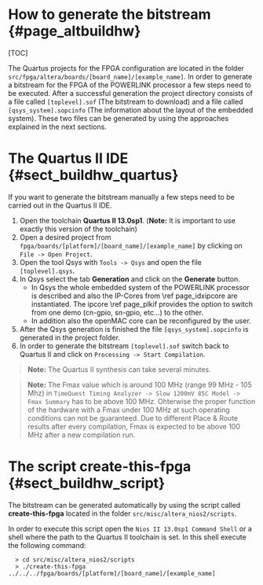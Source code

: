 How to generate the bitstream {#page_altbuildhw}
============

[TOC]

The Quartus projects for the FPGA configuration are located in the folder
`src/fpga/altera/boards/[board_name]/[example_name]`. In order to generate a
bitstream for the FPGA of the POWERLINK processor a few steps need to be
executed. After a successful generation the project directory consists of a
file called `[toplevel].sof` (The bitstream to download) and a file called
`[qsys_system].sopcinfo` (The information about the layout of the embedded
system). These two files can be generated by using the approaches explained in
the next sections.

# The Quartus II IDE    {#sect_buildhw_quartus}
If you want to generate the bitstream manually a few steps need to be carried
out in the Quartus II IDE.

1. Open the toolchain **Quartus II 13.0sp1**. (**Note:** It is important to use
   exactly this version of the toolchain)
2. Open a desired project from `fpga/boards/[platform]/[board_name]/[example_name]`
   by clicking on `File -> Open Project`.
3. Open the tool Qsys with `Tools -> Qsys` and open the file `[toplevel].qsys`.
4. In Qsys select the tab **Generation** and click on the **Generate** button.
    - In Qsys the whole embedded system of the POWERLINK processor is described
      and also the IP-Cores from \ref page_idxipcore are instantiated. The ipcore
      \ref page_plkif provides the option to switch from one demo (cn-gpio, sn-gpio,
      etc...) to the other.
    - In addition also the openMAC core can be reconfigured by the user.
5. After the Qsys generation is finished the file `[qsys_system].sopcinfo` is
   generated in the project folder.
6. In order to generate the bitstream `[toplevel].sof` switch back to Quartus II
   and click on `Processing -> Start Compilation`.

> **Note:** The Quartus II synthesis can take several minutes.

> **Note:** The Fmax value which is around 100 MHz (range 99 MHz - 105 Mhz) in
> `TimeQuest Timing Analyzer -> Slow 1200mV 85C Model -> Fmax Summary` has to
> be above 100 MHz.
> Ohterwise the proper function of the hardware with a Fmax under 100 MHz at
> such operating conditions can not be guaranteed.
> Due to different Place & Route results after every compilation, Fmax is
> expected to be above 100 MHz after a new compilation run.

# The script create-this-fpga   {#sect_buildhw_script}
The bitstream can be generated automatically by using the script called **create-this-fpga**
located in the folder `src/misc/altera_nios2/scripts`.

In order to execute this script open the `Nios II 13.0sp1 Command Shell` or a
shell where the path to the Quartus II toolchain is set. In this shell execute the
following command:

      > cd src/misc/altera_nios2/scripts
      > ./create-this-fpga ../../../fpga/boards/[platform]/[board_name]/[example_name]
